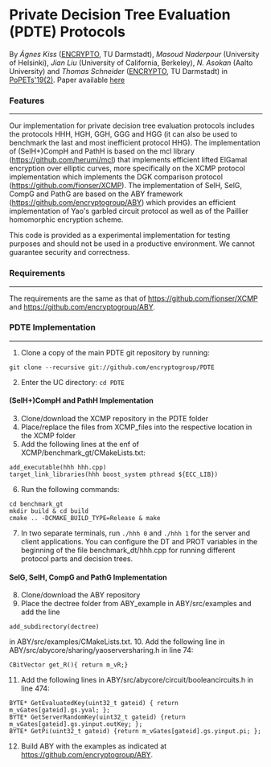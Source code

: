 # Private Decision Tree Evaluation (PDTE) Protocols

By *Ágnes Kiss* ([ENCRYPTO](http://www.encrypto.de), TU Darmstadt), *Masoud Naderpour* (University of Helsinki), *Jian Liu* (University of California, Berkeley), *N. Asokan* (Aalto University) and *Thomas Schneider* ([ENCRYPTO](http://www.encrypto.de), TU Darmstadt) in [PoPETs'19(2)](https://petsymposium.org/2019/). Paper available [here](http://encrypto.de/papers/KNLAS19.pdf)

### Features
---

Our implementation for private decision tree evaluation protocols includes the protocols HHH, HGH, GGH, GGG and HGG (it can also be used to benchmark the last and most inefficient protocol HHG). The implementation of (SelH+)CompH and PathH is based on the mcl library (https://github.com/herumi/mcl) that implements efficient lifted ElGamal encryption over elliptic curves, more specifically on the XCMP protocol implementation which implements the DGK comparison protocol (https://github.com/fionser/XCMP). The implementation of SelH, SelG, CompG and PathG are based on the ABY framework (https://github.com/encryptogroup/ABY) which provides an efficient implementation of Yao's garbled circuit protocol as well as of the Paillier homomorphic encryption scheme.

This code is provided as a experimental implementation for testing purposes and should not be used in a productive environment. We cannot guarantee security and correctness.

### Requirements
---
The requirements are the same as that of https://github.com/fionser/XCMP and https://github.com/encryptogroup/ABY.

### PDTE Implementation
---

1. Clone a copy of the main PDTE git repository by running:
```
git clone --recursive git://github.com/encryptogroup/PDTE
```
2. Enter the UC directory: `cd PDTE`

#### (SelH+)CompH and PathH Implementation
3. Clone/download the XCMP repository in the PDTE folder
4. Place/replace the files from XCMP_files into the respective location in the XCMP folder
5. Add the following lines at the enf of XCMP/benchmark_gt/CMakeLists.txt:
```
add_executable(hhh hhh.cpp)
target_link_libraries(hhh boost_system pthread ${ECC_LIB})
```
6. Run the following commands:
```
cd benchmark_gt
mkdir build & cd build
cmake .. -DCMAKE_BUILD_TYPE=Release & make
```
7. In two separate terminals, run ```./hhh 0``` and ```./hhh 1``` for the server and client applications. You can configure the DT and PROT variables in the beginning of the file benchmark_dt/hhh.cpp for running different protocol parts and decision trees. 

#### SelG, SelH, CompG and PathG Implementation
8. Clone/download the ABY repository
9. Place the dectree folder from ABY_example in ABY/src/examples and add the line
```
add_subdirectory(dectree)
```
in ABY/src/examples/CMakeLists.txt.
10. Add the following line in ABY/src/abycore/sharing/yaoserversharing.h in line 74:
```
CBitVector get_R(){ return m_vR;}
```
11. Add the following lines in ABY/src/abycore/circuit/booleancircuits.h in line 474:
```
BYTE* GetEvaluatedKey(uint32_t gateid) { return m_vGates[gateid].gs.yval; };
BYTE* GetServerRandomKey(uint32_t gateid) {return m_vGates[gateid].gs.yinput.outKey; };
BYTE* GetPi(uint32_t gateid) {return m_vGates[gateid].gs.yinput.pi; };
```
12. Build ABY with the examples as indicated at https://github.com/encryptogroup/ABY.
